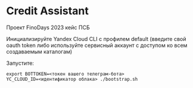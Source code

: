 # Credit Assistant

Проект FinoDays 2023 кейс ПСБ

Инициализируйте Yandex Cloud CLI с профилем default (введите свой oauth token либо используйте сервисный аккаунт с доступом ко всем создаваемым каталогам)

Запустите:
```
export BOTTOKEN=<токен вашего телеграм-бота>
YC_CLOUD_ID=<идентификатор облака> ./bootstrap.sh
```

